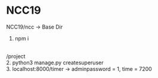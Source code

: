 # NCC19

NCC19/ncc -> Base Dir<br/>
1. npm i <br/> <br/>

/project<br/>
2. python3 manage.py createsuperuser <br/>
3. localhost:8000/timer -> adminpassword = 1, time = 7200 <br/>

